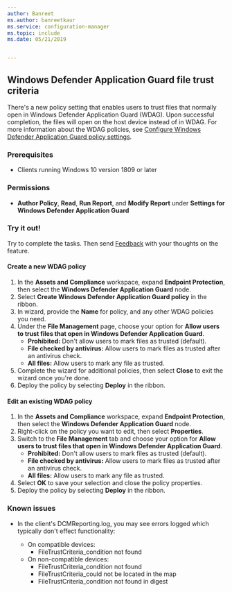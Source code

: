 ```yaml
---
author: Banreet
ms.author: banreetkaur
ms.service: configuration-manager
ms.topic: include
ms.date: 05/21/2019


---
```


## <a name="bkmk_wdag"></a> Windows Defender Application Guard file trust criteria

<!--3555858-->
There's a new policy setting that enables users to trust files that normally open in Windows Defender Application Guard (WDAG). Upon successful completion, the files will open on the host device instead of in WDAG. For more information about the WDAG policies, see [Configure Windows Defender Application Guard policy settings](/windows/security/threat-protection/windows-defender-application-guard/configure-wd-app-guard).

### Prerequisites

- Clients running Windows 10 version 1809 or later

### Permissions

- **Author Policy**, **Read**, **Run Report**, and **Modify Report** under **Settings for Windows Defender Application Guard**

### Try it out!

Try to complete the tasks. Then send [Feedback](../../../../understand/product-feedback.md) with your thoughts on the feature.

#### Create a new WDAG policy

1. In the **Assets and Compliance** workspace, expand **Endpoint Protection**, then select the **Windows Defender Application Guard** node.
1. Select **Create Windows Defender Application Guard policy** in the ribbon.
1. In wizard, provide the **Name** for policy, and any other WDAG policies you need.
1. Under the **File Management** page, choose your option for **Allow users to trust files that open in Windows Defender Application Guard**.
     - **Prohibited:** Don't allow users to mark files as trusted (default).
     - **File checked by antivirus:** Allow users to mark files as trusted after an antivirus check.
     - **All files:** Allow users to mark any file as trusted.
1. Complete the wizard for additional policies, then select **Close** to exit the wizard once you're done.
1. Deploy the policy by selecting **Deploy** in the ribbon.

#### Edit an existing WDAG policy

1. In the **Assets and Compliance** workspace, expand **Endpoint Protection**, then select the **Windows Defender Application Guard** node.
1. Right-click on the policy you want to edit, then select **Properties**.
1. Switch to the **File Management** tab and choose your option for **Allow users to trust files that open in Windows Defender Application Guard**.
     - **Prohibited:** Don't allow users to mark files as trusted (default).
     - **File checked by antivirus:** Allow users to mark files as trusted after an antivirus check.
     - **All files:** Allow users to mark any file as trusted.
1. Select **OK** to save your selection and close the policy properties.
1. Deploy the policy by selecting **Deploy** in the ribbon.


### Known issues

- In the client's DCMReporting.log, you may see errors logged which typically don't effect functionality:

  - On compatible devices:
    - FileTrustCriteria_condition not found
  - On non-compatible devices:
    - FileTrustCriteria_condition not found
    - FileTrustCriteria_could not be located in the map
    - FileTrustCriteria_condition not found in digest